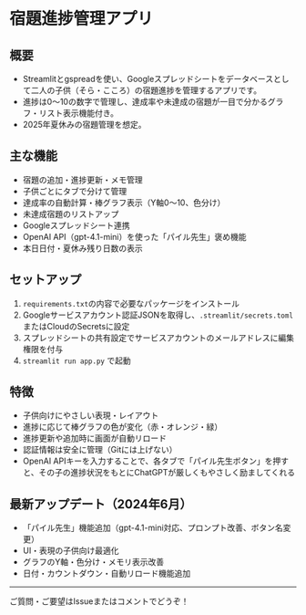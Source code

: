 # 宿題進捗管理アプリ

## 概要
- Streamlitとgspreadを使い、Googleスプレッドシートをデータベースとして二人の子供（そら・こころ）の宿題進捗を管理するアプリです。
- 進捗は0〜10の数字で管理し、達成率や未達成の宿題が一目で分かるグラフ・リスト表示機能付き。
- 2025年夏休みの宿題管理を想定。

## 主な機能
- 宿題の追加・進捗更新・メモ管理
- 子供ごとにタブで分けて管理
- 達成率の自動計算・棒グラフ表示（Y軸0〜10、色分け）
- 未達成宿題のリストアップ
- Googleスプレッドシート連携
- OpenAI API（gpt-4.1-mini）を使った「パイル先生」褒め機能
- 本日日付・夏休み残り日数の表示

## セットアップ
1. `requirements.txt`の内容で必要なパッケージをインストール
2. Googleサービスアカウント認証JSONを取得し、`.streamlit/secrets.toml`またはCloudのSecretsに設定
3. スプレッドシートの共有設定でサービスアカウントのメールアドレスに編集権限を付与
4. `streamlit run app.py` で起動

## 特徴
- 子供向けにやさしい表現・レイアウト
- 進捗に応じて棒グラフの色が変化（赤・オレンジ・緑）
- 進捗更新や追加時に画面が自動リロード
- 認証情報は安全に管理（Gitには上げない）
- OpenAI APIキーを入力することで、各タブで「パイル先生ボタン」を押すと、その子の進捗状況をもとにChatGPTが厳しくもやさしく励ましてくれる

## 最新アップデート（2024年6月）
- 「パイル先生」機能追加（gpt-4.1-mini対応、プロンプト改善、ボタン名変更）
- UI・表現の子供向け最適化
- グラフのY軸・色分け・メモリ表示改善
- 日付・カウントダウン・自動リロード機能追加

---

ご質問・ご要望はIssueまたはコメントでどうぞ！
